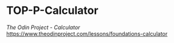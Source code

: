 # TOP-P-Calculator

*The Odin Project - Calculator*
https://www.theodinproject.com/lessons/foundations-calculator